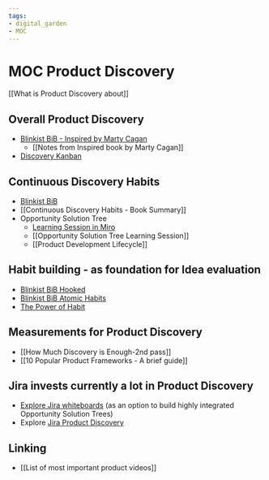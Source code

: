 ```yaml
---
tags: 
- digital_garden
- MOC
---
```

# MOC Product Discovery
[[What is Product Discovery about]]

## Overall Product Discovery
+ [Blinkist BiB - Inspired by Marty Cagan](https://www.blinkist.com/en/nc/browse/books/inspired-en?r=1&st=inspired)
	+ [[Notes from Inspired  book by Marty Cagan]]
+ [Discovery Kanban](https://aktiasolutions.com/discovery-kanban-upstream-kanban/)

## Continuous Discovery Habits
* [Blinkist BiB](https://www.blinkist.com/en/nc/browse/books/continuous-discovery-habits-en?r=1&st=cont)
* [[Continuous Discovery Habits - Book Summary]]
* Opportunity Solution Tree 
	* [Learning Session in Miro](https://miro.com/app/board/o9J_lh4DogY=/)
	* [[Opportunity Solution Tree Learning Session]]
	* [[Product Development Lifecycle]]

## Habit building - as foundation for Idea evaluation
+ [Blinkist BiB Hooked](https://www.blinkist.com/en/nc/browse/books/hooked-en?r=1&st=hook+mod)
+ [Blinkist BiB Atomic Habits](https://www.blinkist.com/en/nc/browse/books/atomic-habits-en?r=1&st=atomc)
+ [The Power of Habit](https://www.blinkist.com/en/nc/browse/books/the-power-of-habit-en?r=1&st=The+power+of+ha)

## Measurements for Product Discovery
+ [[How Much Discovery is Enough-2nd pass]]
+ [[10 Popular Product Frameworks - A brief guide]]

## Jira invests currently a lot in Product Discovery
+ [Explore Jira whiteboards](https://marketplace.atlassian.com/apps/1223211/whiteboards-for-jira-team-collaboration?tab=overview&hosting=cloud&utm_source=google&utm_medium=cpc&utm_campaign=whiteboards_jira_search&gclid=Cj0KCQjwof6WBhD4ARIsAOi65ah_gq9uoGJfi3EXEN9WXf3MXI5x3trxK-WLxvbM0vTz4ouHnaDZJjkaAqpzEALw_wcB) (as an option to build highly integrated Opportunity Solution Trees)
+ Explore [Jira Product Discovery](https://www.atlassian.com/software/jira/product-discovery)

## Linking
+ [[List of most important product videos]]

